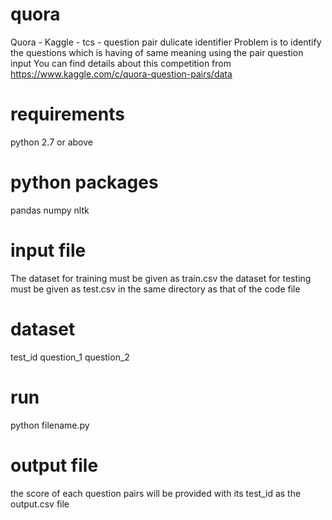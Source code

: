 # quora
Quora - Kaggle - tcs - question pair dulicate identifier
Problem is to identify the questions which is having of same meaning using the pair question input
You can find details about this competition from
https://www.kaggle.com/c/quora-question-pairs/data

# requirements
  python 2.7 or above
  
# python packages
  pandas
  numpy
  nltk

# input file
The dataset for training must be given as train.csv
the dataset for testing must be given as test.csv
in the same directory as that of the code file

# dataset
test_id question_1 question_2 

# run
python filename.py

# output file
the score of each question pairs will be provided with its test_id as the output.csv file
